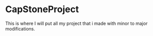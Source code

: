 # CapStoneProject
This is where I will put all my project that i made with minor to major modifications. 
